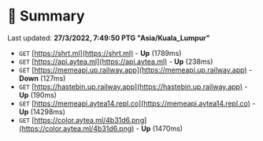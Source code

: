 # 📖 Summary
Last updated: **27/3/2022, 7:49:50 PTG "Asia/Kuala_Lumpur"**

- `GET` [https://shrt.ml](https://shrt.ml) - **Up** (1789ms)
- `GET` [https://api.aytea.ml](https://api.aytea.ml) - **Up** (238ms)
- `GET` [https://memeapi.up.railway.app](https://memeapi.up.railway.app) - **Down** (127ms)
- `GET` [https://hastebin.up.railway.app](https://hastebin.up.railway.app) - **Up** (190ms)
- `GET` [https://memeapi.aytea14.repl.co](https://memeapi.aytea14.repl.co) - **Up** (14298ms)
- `GET` [https://color.aytea.ml/4b31d6.png](https://color.aytea.ml/4b31d6.png) - **Up** (1470ms)

